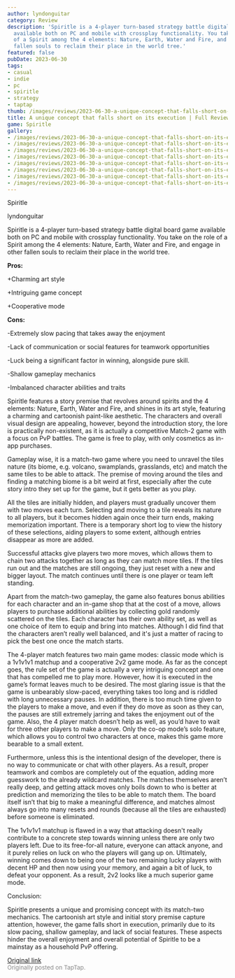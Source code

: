 ```yaml
---
author: lyndonguitar
category: Review
description: 'Spiritle is a 4-player turn-based strategy battle digital board game
  available both on PC and mobile with crossplay functionality. You take on the role
  of a Spirit among the 4 elements: Nature, Earth, Water and Fire, and engage in other
  fallen souls to reclaim their place in the world tree.'
featured: false
pubDate: 2023-06-30
tags:
- casual
- indie
- pc
- spiritle
- strategy
- taptap
thumb: /images/reviews/2023-06-30-a-unique-concept-that-falls-short-on-its-execution--full-review---spiritle-0.avif
title: A unique concept that falls short on its execution | Full Review - Spiritle
game: Spiritle
gallery:
- /images/reviews/2023-06-30-a-unique-concept-that-falls-short-on-its-execution--full-review---spiritle-0.avif
- /images/reviews/2023-06-30-a-unique-concept-that-falls-short-on-its-execution--full-review---spiritle-1.avif
- /images/reviews/2023-06-30-a-unique-concept-that-falls-short-on-its-execution--full-review---spiritle-2.avif
- /images/reviews/2023-06-30-a-unique-concept-that-falls-short-on-its-execution--full-review---spiritle-3.avif
- /images/reviews/2023-06-30-a-unique-concept-that-falls-short-on-its-execution--full-review---spiritle-4.avif
- /images/reviews/2023-06-30-a-unique-concept-that-falls-short-on-its-execution--full-review---spiritle-5.avif
- /images/reviews/2023-06-30-a-unique-concept-that-falls-short-on-its-execution--full-review---spiritle-6.avif
- /images/reviews/2023-06-30-a-unique-concept-that-falls-short-on-its-execution--full-review---spiritle-7.avif
---
```

Spiritle

lyndonguitar

Spiritle is a 4-player turn-based strategy battle digital board game available both on PC and mobile with crossplay functionality. You take on the role of a Spirit among the 4 elements: Nature, Earth, Water and Fire, and engage in other fallen souls to reclaim their place in the world tree.


**Pros:**


+Charming art style

+Intriguing game concept

+Cooperative mode


**Cons:**


-Extremely slow pacing that takes away the enjoyment

-Lack of communication or social features for teamwork opportunities

-Luck being a significant factor in winning, alongside pure skill.

-Shallow gameplay mechanics

-Imbalanced character abilities and traits

Spiritle features a story premise that revolves around spirits and the 4 elements: Nature, Earth, Water and Fire, and shines in its art style, featuring a charming and cartoonish paint-like aesthetic. The characters and overall visual design are appealing, however, beyond the introduction story, the lore is practically non-existent, as it is actually a competitive Match-2 game with a focus on PvP battles. The game is free to play, with only cosmetics as in-app purchases.

Gameplay wise, it is a match-two game where you need to unravel the tiles nature (its biome, e.g. volcano, swamplands, grasslands, etc) and match the same tiles to be able to attack. The premise of moving around the tiles and finding a matching biome is a bit weird at first, especially after the cute story intro they set up for the game, but it gets better as you play.

All the tiles are initially hidden, and players must gradually uncover them with two moves each turn. Selecting and moving to a tile reveals its nature to all players, but it becomes hidden again once their turn ends, making memorization important. There is a temporary short log to view the history of these selections, aiding players to some extent, although entries disappear as more are added.

Successful attacks give players two more moves, which allows them to chain two attacks together as long as they can match more tiles. If the tiles run out and the matches are still ongoing, they just reset with a new and bigger layout. The match continues until there is one player or team left standing.

Apart from the match-two gameplay, the game also features bonus abilities for each character and an in-game shop that at the cost of a move, allows players to purchase additional abilities by collecting gold randomly scattered on the tiles. Each character has their own ability set, as well as one choice of item to equip and bring into matches. Although I did find that the characters aren’t really well balanced, and it's just a matter of racing to pick the best one once the match starts.

The 4-player match features two main game modes: classic mode which is a 1v1v1v1 matchup and a cooperative 2v2 game mode. As far as the concept goes, the rule set of the game is actually a very intriguing concept and one that has compelled me to play more. However, how it is executed in the game’s format leaves much to be desired. The most glaring issue is that the game is unbearably slow-paced, everything takes too long and is riddled with long unnecessary pauses. In addition, there is too much time given to the players to make a move, and even if they do move as soon as they can, the pauses are still extremely jarring and takes the enjoyment out of the game. Also, the 4 player match doesn’t help as well, as you’d have to wait for three other players to make a move. Only the co-op mode’s solo feature, which allows you to control two characters at once, makes this game more bearable to a small extent.

Furthermore, unless this is the intentional design of the developer, there is no way to communicate or chat with other players. As a result, proper teamwork and combos are completely out of the equation, adding more guesswork to the already wildcard matches. The matches themselves aren’t really deep, and getting attack moves only boils down to who is better at prediction and memorizing the tiles to be able to match them. The board itself isn’t that big to make a meaningful difference, and matches almost always go into many resets and rounds (because all the tiles are exhausted) before someone is eliminated.

The 1v1v1v1 matchup is flawed in a way that attacking doesn't really contribute to a concrete step towards winning unless there are only two players left. Due to its free-for-all nature, everyone can attack anyone, and it purely relies on luck on who the players will gang up on. Ultimately, winning comes down to being one of the two remaining lucky players with decent HP and then now using your memory, and again a bit of luck, to defeat your opponent. As a result, 2v2 looks like a much superior game mode.

Conclusion:

Spiritle presents a unique and promising concept with its match-two mechanics. The cartoonish art style and initial story premise capture attention, however, the game falls short in execution, primarily due to its slow pacing, shallow gameplay, and lack of social features. These aspects hinder the overall enjoyment and overall potential of Spiritle to be a mainstay as a household PvP offering.

[Original link](https://www.taptap.io/post/5929299)<br><span style="font-size: 0.95em; color: #888;">Originally posted on TapTap.</span>